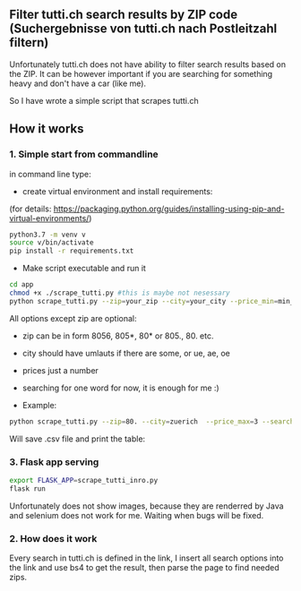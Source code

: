 ## Filter tutti.ch search results by ZIP code (Suchergebnisse von tutti.ch nach Postleitzahl filtern)

Unfortunately tutti.ch does not have ability to filter search results based on the ZIP. It can be however important if you are searching for something heavy and don't have a car (like me).

So I have wrote a simple script that scrapes tutti.ch

## How it works

### 1. Simple start from commandline

in command line type:

* create virtual environment and install requirements:

(for details: https://packaging.python.org/guides/installing-using-pip-and-virtual-environments/)

```bash
python3.7 -m venv v
source v/bin/activate
pip install -r requirements.txt
```

* Make script executable and run it

```bash
cd app
chmod +x ./scrape_tutti.py #this is maybe not nesessary
python scrape_tutti.py --zip=your_zip --city=your_city --price_min=min_price --price_max=max_price --searching_for=what_do_you_want
```

All options except zip are optional:

- zip can be in form 8056, 805*, 80* or 805., 80. etc.

- city should have umlauts if there are some, or ue, ae, oe

- prices just a number

- searching for one word for now, it is enough for me :)

* Example:

```bash
python scrape_tutti.py --zip=80. --city=zuerich  --price_max=3 --searching_for=tisch
```

Will save .csv file and print the table:

### 3. Flask app serving

```bash
export FLASK_APP=scrape_tutti_inro.py 
flask run
```

Unfortunately does not show images, because they are renderred by Java and selenium does not work for me. Waiting when bugs will be fixed.

### 2. How does it work

Every search in tutti.ch is defined in the link, I insert all search options into the link and use bs4 to get the result, then parse the page to find needed zips.

